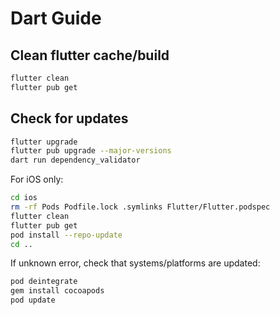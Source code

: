 # Dart Guide
## Clean flutter cache/build
```zsh
flutter clean
flutter pub get
```

## Check for updates
```zsh
flutter upgrade
flutter pub upgrade --major-versions
dart run dependency_validator
```

For iOS only:
```zsh
cd ios
rm -rf Pods Podfile.lock .symlinks Flutter/Flutter.podspec
flutter clean                                        
flutter pub get
pod install --repo-update
cd ..
```

If unknown error, check that systems/platforms are updated:

```zsh
pod deintegrate
gem install cocoapods
pod update
```
